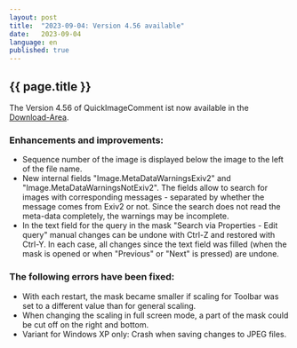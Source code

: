 ```yaml
---
layout: post
title:  "2023-09-04: Version 4.56 available"
date:   2023-09-04
language: en
published: true
---
```


## {{ page.title }}

The Version 4.56 of QuickImageComment ist now available in the [Download-Area](../../en/download.html).

### Enhancements and improvements:

* Sequence number of the image is displayed below the image to the left of the file name.
* New internal fields "Image.MetaDataWarningsExiv2" and "Image.MetaDataWarningsNotExiv2". The fields allow to search for images with corresponding messages - separated by whether the message comes from Exiv2 or not. Since the search does not read the meta-data completely, the warnings may be incomplete.
* In the text field for the query in the mask "Search via Properties - Edit query" manual changes can be undone with Ctrl-Z and restored with Ctrl-Y. In each case, all changes since the text field was filled (when the mask is opened or when "Previous" or "Next" is pressed) are undone.

### The following errors have been fixed:

* With each restart, the mask became smaller if scaling for Toolbar was set to a different value than for general scaling.
* When changing the scaling in full screen mode, a part of the mask could be cut off on the right and bottom.
* Variant for Windows XP only: Crash when saving changes to JPEG files.
